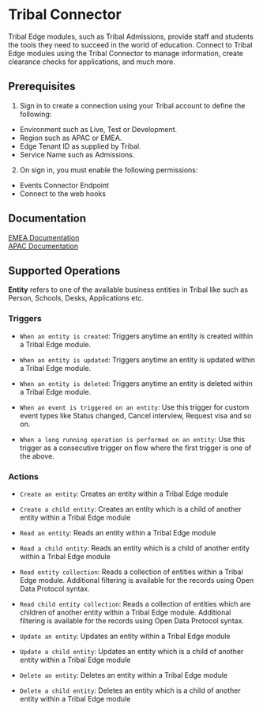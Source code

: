 # Tribal Connector

Tribal Edge modules, such as Tribal Admissions, provide staff and students the tools they need to succeed in the world of education. Connect to Tribal Edge modules using the Tribal Connector to manage information, create clearance checks for applications, and much more.

## Prerequisites
1. Sign in to create a connection using your Tribal account to define the following:
- Environment such as Live, Test or Development.
- Region such as APAC or EMEA.
- Edge Tenant ID as supplied by Tribal.
- Service Name such as Admissions.

2. On sign in, you must enable the following permissions:
- Events Connector Endpoint
- Connect to the web hooks

## Documentation
[EMEA Documentation](https://help.tribaledge.com/emea/edge/EdgeEducation.htm)  
[APAC Documentation](https://help.tribaledge.com/apac/edge/EdgeEducation.htm)

## Supported Operations
**Entity** refers to one of the available business entities in Tribal like such as Person, Schools, Desks, Applications etc.

### Triggers

- `When an entity is created`: Triggers anytime an entity is created within a Tribal Edge module.

- `When an entity is updated`: Triggers anytime an entity is updated within a Tribal Edge module.

- `When an entity is deleted`: Triggers anytime an entity is deleted within a Tribal Edge module.

- `When an event is triggered on an entity`: Use this trigger for custom event types like Status changed, Cancel interview, Request visa and so on.

- `When a long running operation is performed on an entity`: Use this trigger as a consecutive trigger on flow where the first trigger is one of the above.

### Actions

- `Create an entity`: Creates an entity within a Tribal Edge module

- `Create a child entity`: Creates an entity which is a child of another entity within a Tribal Edge module

- `Read an entity`: Reads an entity within a Tribal Edge module

- `Read a child entity`: Reads an entity which is a child of another entity within a Tribal Edge module

- `Read entity collection`: Reads a collection of entities within a Tribal Edge module. Additional filtering is available for the records using Open Data Protocol syntax.  

- `Read child entity collection`:  Reads a collection of entities which are children of another entity within a Tribal Edge module. Additional filtering is available for the records using Open Data Protocol syntax.

- `Update an entity`: Updates an entity within a Tribal Edge module

- `Update a child entity`: Updates an entity which is a child of another entity within a Tribal Edge module

- `Delete an entity`: Deletes an entity within a Tribal Edge module

- `Delete a child entity`: Deletes an entity which is a child of another entity within a Tribal Edge module
